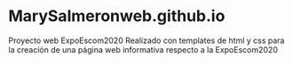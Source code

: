 # MarySalmeronweb.github.io
Proyecto web ExpoEscom2020
Realizado con templates de html y css para la creación de una página web informativa respecto a la ExpoEscom2020
